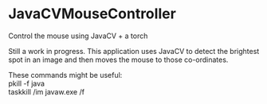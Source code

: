 # JavaCVMouseController
Control the mouse using JavaCV + a torch

Still a work in progress. This application uses JavaCV to detect the brightest spot in an image and then moves the mouse to those co-ordinates.

These commands might be useful:<br>
pkill -f java<br>
taskkill /im javaw.exe /f<br>
